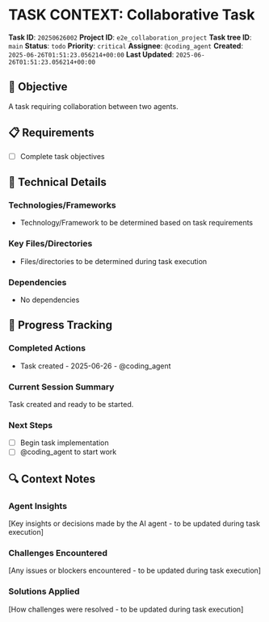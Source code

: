 # TASK CONTEXT: Collaborative Task

**Task ID**: `20250626002`
**Project ID**: `e2e_collaboration_project`
**Task tree ID**: `main`
**Status**: `todo`
**Priority**: `critical`
**Assignee**: `@coding_agent`
**Created**: `2025-06-26T01:51:23.056214+00:00`
**Last Updated**: `2025-06-26T01:51:23.056214+00:00`

## 🎯 Objective
A task requiring collaboration between two agents.

## 📋 Requirements
- [ ] Complete task objectives

## 🔧 Technical Details
### Technologies/Frameworks
- Technology/Framework to be determined based on task requirements

### Key Files/Directories
- Files/directories to be determined during task execution

### Dependencies
- No dependencies

## 🚀 Progress Tracking
### Completed Actions
- Task created - 2025-06-26 - @coding_agent

### Current Session Summary
Task created and ready to be started.

### Next Steps
- [ ] Begin task implementation
- [ ] @coding_agent to start work

## 🔍 Context Notes
### Agent Insights
[Key insights or decisions made by the AI agent - to be updated during task execution]

### Challenges Encountered
[Any issues or blockers encountered - to be updated during task execution]

### Solutions Applied
[How challenges were resolved - to be updated during task execution]
